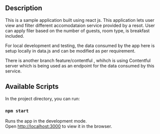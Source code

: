 ## Description

This is a sample application built using react js. This application lets user view and filter different accomodataion
service provided by a resot. User can apply filer based on the number of guests, room type, is breakfast included.

For local development and testing, the data consumed by the app here is setup locally in data.js and can be modified as
per requirement. 

There is another branch feature/contentful , whihch is using Contentful server which is being used as an endpoint for 
the data consumed by this service.


## Available Scripts

In the project directory, you can run:

### `npm start`

Runs the app in the development mode.<br>
Open [http://localhost:3000](http://localhost:3000) to view it in the browser.



